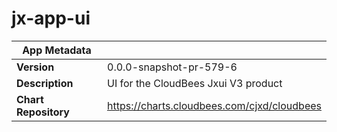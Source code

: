# jx-app-ui

|App Metadata||
|---|---|
| **Version** | 0.0.0-snapshot-pr-579-6 |
| **Description** | UI for the CloudBees Jxui V3 product |
| **Chart Repository** | https://charts.cloudbees.com/cjxd/cloudbees |
